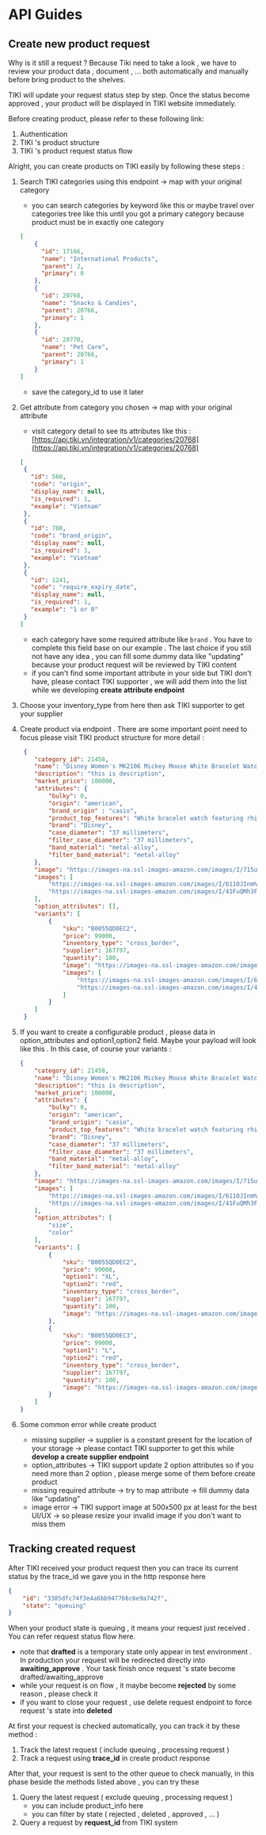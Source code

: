 # API Guides

## Create new product request

Why is it still a request ? Because Tiki need to take a look , we have to review your product data , document , ...  both automatically and manually before bring product to the shelves.

TIKI will update your request status step by step. Once the status become approved , your product will be displayed in TIKI website immediately. 

Before creating product, please refer to these following link:
1. Authentication
2. TIKI 's product structure
3. TIKI 's product request status flow

Alright, you can create products on TIKI easily by following these steps :
1. Search TIKI categories using this endpoint → map with your original category
    - you can search categories by keyword like this or maybe travel over categories tree like this until you got a primary category because product must be in exactly one category
    ```json
    [
        {
          "id": 17166,
          "name": "International Products",
          "parent": 2,
          "primary": 0
        },
        {
          "id": 20768,
          "name": "Snacks & Candies",
          "parent": 20766,
          "primary": 1
        },
        {
          "id": 20770,
          "name": "Pet Care",
          "parent": 20766,
          "primary": 1
        }
    ]
    ```
    - save the category_id to use it later
2. Get attribute from category you chosen → map with your original attribute
    - visit category detail to see its attributes like this : [https://api.tiki.vn/integration/v1/categories/20768](https://api.tiki.vn/integration/v1/categories/20768)
    ```json
    [
     {
       "id": 560,
       "code": "origin",
       "display_name": null,
       "is_required": 1,
       "example": "Vietnam"
     },
     {
       "id": 708,
       "code": "brand_origin",
       "display_name": null,
       "is_required": 1,
       "example": "Vietnam"
     },
     {
       "id": 1241,
       "code": "require_expiry_date",
       "display_name": null,
       "is_required": 1,
       "example": "1 or 0"
     }
    ]
    ```

    - each category have some required attribute like `brand` . You have to complete this field base on our example . The last choice if you still not have any idea , you can fill some dummy data like "updating" because your product request will be reviewed by TIKI content
    - if you can't find some important attribute in your side but TIKI don't have, please contact TIKI supporter , we will add them into the list while we developing **create attribute endpoint**
3. Choose your inventory_type from here then ask TIKI supporter to get your supplier
4. Create product via endpoint . There are some important point need to focus please visit TIKI product structure for more detail : 
    ```json
     {
        "category_id": 21458,
        "name": "Disney Women's MK2106 Mickey Mouse White Bracelet Watch with Rhinestones",
        "description": "this is description",
        "market_price": 100000,
        "attributes": {
            "bulky": 0,
            "origin": "american",
            "brand_origin" : "casio",
            "product_top_features": "White bracelet watch featuring rhinestone-accented bezel and mother-of-pearl dial with sparkling Mickey Mouse design\n37-mm metal case with glass dial window\nQuartz movement with analog display\nMetal alloy bracelet with jewelry-clasp closure\nNot water resistant\n",
            "brand": "Disney",
            "case_diameter": "37 millimeters",
            "filter_case_diameter": "37 millimeters",
            "band_material": "metal-alloy",
            "filter_band_material": "metal-alloy"
        },
        "image": "https://images-na.ssl-images-amazon.com/images/I/715uwlmCWsL.jpg",
        "images": [
            "https://images-na.ssl-images-amazon.com/images/I/6110JInm%2BBL.jpg",
            "https://images-na.ssl-images-amazon.com/images/I/41FuQMh3FUL.jpg"
        ],
        "option_attributes": [],
        "variants": [
            {
                "sku": "B0055QD0EC2",
                "price": 99000,
                "inventory_type": "cross_border",
                "supplier": 167797,
                "quantity": 100,
                "image": "https://images-na.ssl-images-amazon.com/images/I/715uwlmCWsL.jpg",
                "images": [
                    "https://images-na.ssl-images-amazon.com/images/I/6110JInm%2BBL.jpg",
                    "https://images-na.ssl-images-amazon.com/images/I/41FuQMh3FUL.jpg"
                ]
            }
        ]
     }
    ```
5. If you want to create a configurable product , please  data in option_attributes and option1,option2 field. Maybe your payload will look like this . In this case, of course your variants  : 
    ```json
    {
        "category_id": 21458,
        "name": "Disney Women's MK2106 Mickey Mouse White Bracelet Watch with Rhinestones",
        "description": "this is description",
        "market_price": 100000,
        "attributes": {
            "bulky": 0,
            "origin": "american",
            "brand_origin": "casio",
            "product_top_features": "White bracelet watch featuring rhinestone-accented bezel and mother-of-pearl dial with sparkling Mickey Mouse design\n37-mm metal case with glass dial window\nQuartz movement with analog display\nMetal alloy bracelet with jewelry-clasp closure\nNot water resistant\n",
            "brand": "Disney",
            "case_diameter": "37 millimeters",
            "filter_case_diameter": "37 millimeters",
            "band_material": "metal-alloy",
            "filter_band_material": "metal-alloy"
        },
        "image": "https://images-na.ssl-images-amazon.com/images/I/715uwlmCWsL.jpg",
        "images": [
            "https://images-na.ssl-images-amazon.com/images/I/6110JInm%2BBL.jpg",
            "https://images-na.ssl-images-amazon.com/images/I/41FuQMh3FUL.jpg"
        ],
        "option_attributes": [
            "size",
            "color"
        ],
        "variants": [
            {
                "sku": "B0055QD0EC2",
                "price": 99000,
                "option1": "XL",
                "option2": "red",
                "inventory_type": "cross_border",
                "supplier": 167797,
                "quantity": 100,
                "image": "https://images-na.ssl-images-amazon.com/images/I/715uwlmCWsLBY.jpg"
            },
            {
                "sku": "B0055QD0EC3",
                "price": 99000,
                "option1": "L",
                "option2": "red",
                "inventory_type": "cross_border",
                "supplier": 167797,
                "quantity": 100,
                "image": "https://images-na.ssl-images-amazon.com/images/I/715uwlmCWsLBX.jpg"
            }
        ]
    }
    ```
6. Some common error while create product 
    - missing supplier → supplier is a constant present for the location of your storage → please contact TIKI supporter to get this while **develop a create supplier endpoint**
    - option_attributes → TIKI support update 2 option attributes so if you need more than 2 option , please merge some of them before create product
    - missing required attribute → try to map attribute → fill dummy data like "updating"
    - image error → TIKI support image at 500x500 px at least for the best UI/UX → so please resize your invalid image if you don't want to miss them

## Tracking created request

After TIKI received your product request then you can trace its current status by the trace_id we gave you in the http response here
```json
{
    "id": "3385dfc74f3e4a6bb947766c6e9a742f",
    "state": "queuing"
}
```
When your product state is queuing , it means your request just received . You can refer request status flow here. 

- note that **drafted** is a temporary state only appear in test environment . In production your request will be redirected directly into **awaiting_approve** . Your task finish once request 's state become drafted/awaiting_approve
- while your request is on flow , it maybe become **rejected** by some reason , please check it
- if you want to close your request , use delete request endpoint to force request 's state into **deleted**

At first your request is checked automatically, you can track it by these method : 

1. Track the latest request ( include queuing , processing request )
2. Track a request using **trace_id** in create product response

After that, your request is sent to the other queue to check manually, in this phase beside the methods listed above , you can try these 

1. Query the latest request ( exclude queuing , processing request )
    - you can include product_info here
    - you can filter by state ( rejected , deleted , approved , ... )
2. Query a request by **request_id** from TIKI system
